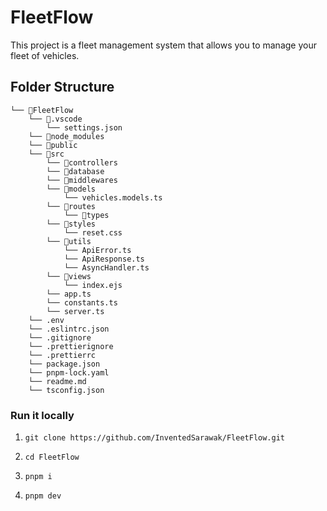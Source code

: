# FleetFlow

This project is a fleet management system that allows you to manage your fleet of vehicles.

## Folder Structure

```filetree
└── 📁FleetFlow
    └── 📁.vscode
        └── settings.json
    └── 📁node_modules
    └── 📁public
    └── 📁src
        └── 📁controllers
        └── 📁database
        └── 📁middlewares
        └── 📁models
            └── vehicles.models.ts
        └── 📁routes
            └── 📁types
        └── 📁styles
            └── reset.css
        └── 📁utils
            └── ApiError.ts
            └── ApiResponse.ts
            └── AsyncHandler.ts
        └── 📁views
            └── index.ejs
        └── app.ts
        └── constants.ts
        └── server.ts
    └── .env
    └── .eslintrc.json
    └── .gitignore
    └── .prettierignore
    └── .prettierrc
    └── package.json
    └── pnpm-lock.yaml
    └── readme.md
    └── tsconfig.json
```

### Run it locally

1. `git clone https://github.com/InventedSarawak/FleetFlow.git`

2. `cd FleetFlow`

3. `pnpm i`

4. `pnpm dev`

